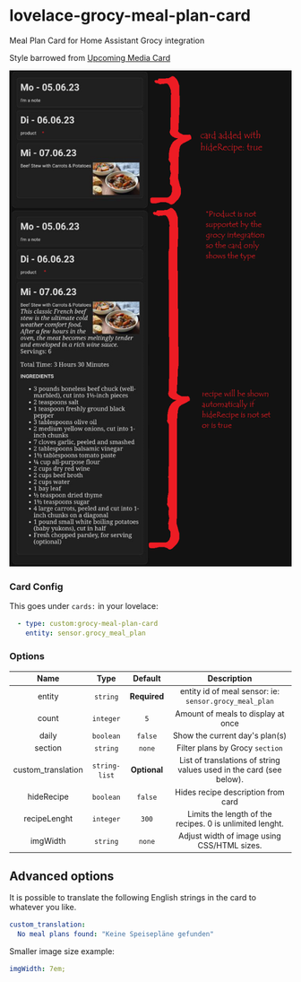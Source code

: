# lovelace-grocy-meal-plan-card
 Meal Plan Card for Home Assistant Grocy integration
 
 Style barrowed from [Upcoming Media Card](https://github.com/custom-cards/upcoming-media-card)

<img src="./image.png" alt="Grocy Meal Plan Card">

### Card Config
This goes under `cards:` in your lovelace:
```yaml
  - type: custom:grocy-meal-plan-card
    entity: sensor.grocy_meal_plan
```

### Options
| Name | Type | Default | Description |
|:--:|:--:|:--:| :--: |
| entity | `string` | **Required** | entity id of meal sensor: ie: `sensor.grocy_meal_plan` |
| count | `integer` | `5` | Amount of meals to display at once |
| daily | `boolean` | `false` | Show the current day's plan(s) |
| section | `string` | `none` | Filter plans by Grocy `section` |
| custom_translation | `string-list` | **Optional** |  List of translations of string values used in the card (see below). |
| hideRecipe | `boolean` | `false` | Hides recipe description from card |
| recipeLenght | `integer` | `300` | Limits the length of the recipes. 0 is unlimited lenght. |
| imgWidth | `string` | `none` | Adjust width of image using CSS/HTML sizes. |

## Advanced options
It is possible to translate the following English strings in the card to whatever you like.

```yaml
custom_translation:
  No meal plans found: "Keine Speisepläne gefunden"
```

Smaller image size example:
```yaml
imgWidth: 7em;
```
